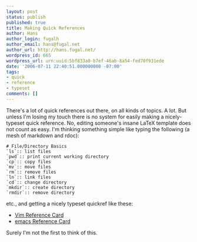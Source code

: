 ```yaml
---
layout: post
status: publish
published: true
title: Making Quick References
author: Hans
author_login: fugalh
author_email: hans@fugal.net
author_url: http://hans.fugal.net/
wordpress_id: 665
wordpress_url: urn:uuid:5bf833a0-b7ef-46ab-8a54-fed70f931ede
date: '2006-07-11 22:40:51.000000000 -07:00'
tags:
- quick
- reference
- typeset
comments: []
---
```

<p>There's a lot of quick references out there, on all kinds of topics. A lot. But
unless I'm losing my touch there is no system for easily making a
nicely-typeset quick reference. No, editing someone's insane LaTeX template
does not count as easy. I'm thinking something simple like typing the following
(a mesh of markdown and rdoc):</p>

<pre><code># File/Directory Basics
`ls`:: list files
`pwd`:: print current working directory
`cp`:: copy files
`mv`:: move files
`rm`:: remove files
`ln`:: link files
`cd`:: change directory
`mkdir`:: create directory
`rmdir`:: remove directory
</code></pre>

<p>etc., and getting a nicely typeset quickref like these:</p>

<ul>
<li><a href="http://tnerual.eriogerg.free.fr/vim.html">Vim Reference Card</a></li>
<li><a href="http://refcards.com/refcards/gnu-emacs/index.html">emacs Reference Card</a></li>
</ul>

<p>Surely I'm not the first to think of this.</p>
